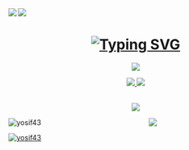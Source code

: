 <img align="left" src="https://visitor-badge.laobi.icu/badge?page_id=Yosif43.Yosif43&left_color=red&right_color=green&left_text=Hello%20Visitors" />
<img src="https://camo.githubusercontent.com/1cc4a09c2e1425ea8299bad1e673df6139b484072801bede9a1d098a24981328/68747470733a2f2f692e6962622e636f2f6b3234343135622f4769746875622d42616e6e65722e676966" />
<h1 align="center">
  <a href="https://git.io/typing-svg"><img src="https://readme-typing-svg.demolab.com?font=Fira+Code&weight=600&size=22&duration=4000&pause=1000&color=285DFF&background=A3FF7200&center=true&random=false&width=435&lines=Hello+I'm+Yosif!" alt="Typing SVG" /></a>
</h1>
<p align="center">
  <a href="#">
    <img src="https://skillicons.dev/icons?i=py,cs,html,css,js" />
</p>
<p align="center">
  <a href="#">
    <img src="https://skillicons.dev/icons?i=discord" />
  <a href="https://www.linkedin.com/in/yosif-yosifov-b6a755281/">
    <img src="https://skillicons.dev/icons?i=linkedin" />
</p>

<br>


<div align="center">
  <a align="center">
    <img src="https://streak-stats.demolab.com/?user=yosif43&theme=neon-dark" />
  </a>
  <br>
  <a align="center">
    <p><img align="left" src="https://github-readme-stats.vercel.app/api/top-langs?username=yosif43&show_icons=true&locale=en&layout=donut" alt="yosif43" /></p>
    <p><img src="https://github-readme-stats.vercel.app/api?username=yosif43&show_icons=true&theme=radical&rank_icon=github&border_radius=15" /></p>
  </a>
 
</div>

<p align="left"> <a href="https://github.com/ryo-ma/github-profile-trophy"><img src="https://github-profile-trophy.vercel.app/?username=yosif43" alt="yosif43" /></a> </p>


